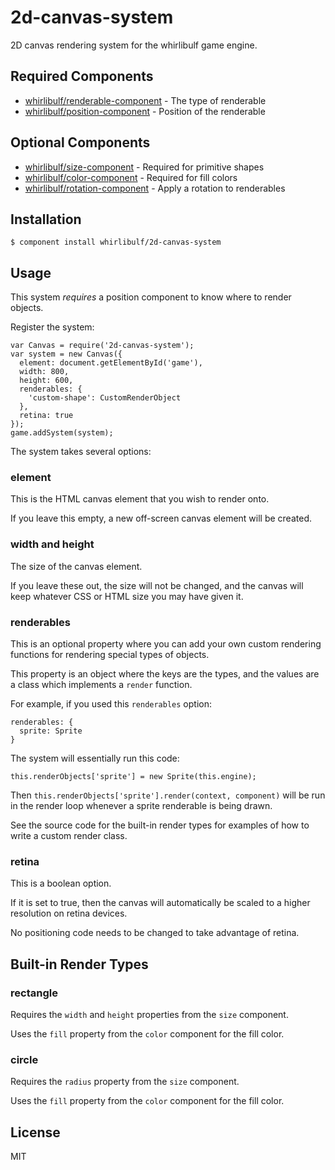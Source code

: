 
# 2d-canvas-system

2D canvas rendering system for the whirlibulf game engine.

## Required Components

* [whirlibulf/renderable-component](http://github.com/whirlibulf/renderable-component) - The type of renderable
* [whirlibulf/position-component](http://github.com/whirlibulf/position-component) - Position of the renderable

## Optional Components

* [whirlibulf/size-component](http://github.com/whirlibulf/size-component) - Required for primitive shapes
* [whirlibulf/color-component](http://github.com/whirlibulf/color-component) - Required for fill colors
* [whirlibulf/rotation-component](http://github.com/whirlibulf/rotation-component) - Apply a rotation to renderables


## Installation

    $ component install whirlibulf/2d-canvas-system

## Usage

This system *requires* a position component to know where to render objects.

Register the system:

    var Canvas = require('2d-canvas-system');
    var system = new Canvas({
      element: document.getElementById('game'),
      width: 800,
      height: 600,
      renderables: {
        'custom-shape': CustomRenderObject
      },
      retina: true
    });
    game.addSystem(system);

The system takes several options:

### element

This is the HTML canvas element that you wish to render onto.

If you leave this empty, a new off-screen canvas element will be created.

### width and height

The size of the canvas element.

If you leave these out, the size will not be changed, and the canvas will keep whatever CSS or HTML size you may have given it.

### renderables

This is an optional property where you can add your own custom rendering
functions for rendering special types of objects.

This property is an object where the keys are the types, and the values are
a class which implements a `render` function.

For example, if you used this `renderables` option:

    renderables: {
      sprite: Sprite
    }

The system will essentially run this code:

    this.renderObjects['sprite'] = new Sprite(this.engine);

Then `this.renderObjects['sprite'].render(context, component)` will be run in
the render loop whenever a sprite renderable is being drawn.

See the source code for the built-in render types for examples of how to write
a custom render class.

### retina

This is a boolean option.

If it is set to true, then the canvas will automatically be scaled to a higher
resolution on retina devices.

No positioning code needs to be changed to take advantage of retina.


## Built-in Render Types

### rectangle

Requires the `width` and `height` properties from the `size` component.

Uses the `fill` property from the `color` component for the fill color.

### circle

Requires the `radius` property from the `size` component.

Uses the `fill` property from the `color` component for the fill color.

## License

  MIT

